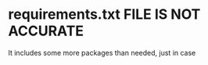 <h1>requirements.txt FILE IS NOT ACCURATE</h1>

<p>It includes some more packages than needed, just in case</p>